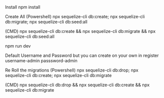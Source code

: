 Install
npm install

Create All
(Powershell)
npx sequelize-cli db:create; npx sequelize-cli db:migrate; npx sequelize-cli db:seed:all

(CMD)
npx sequelize-cli db:create && npx sequelize-cli db:migrate && npx sequelize-cli db:seed:all

npm run dev

Default Username and Password but you can create on your own in register
username-admin
passsword-admin


Re Roll the migrations 
(Powershell)
npx sequelize-cli db:drop; npx sequelize-cli db:create; npx sequelize-cli db:migrate

(CMD)
npx sequelize-cli db:drop && npx sequelize-cli db:create && npx sequelize-cli db:migrate



